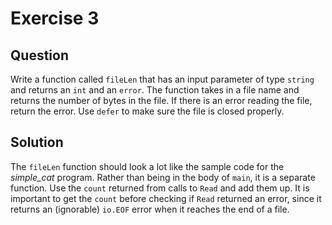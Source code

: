 # Exercise 3

## Question

Write a function called `fileLen` that has an input parameter of type `string` and returns an `int` and an `error`.
The function takes in a file name and returns the number of bytes in the file. If there is an error reading the file,
return the error. Use `defer` to make sure the file is closed properly.

## Solution

The `fileLen` function should look a lot like the sample code for the _simple_cat_ program. Rather than being in the
body of `main`, it is a separate function. Use the `count` returned from calls to `Read` and add them up. It is
important to get the `count` before checking if `Read` returned an error, since it returns an (ignorable) `io.EOF`
error when it reaches the end of a file. 